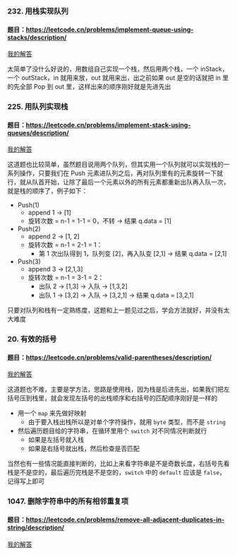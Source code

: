 ### 232. 用栈实现队列
#### 题目：https://leetcode.cn/problems/implement-queue-using-stacks/description/

[我的解答](https://github.com/EthanQC/my-learning-record/blob/main/data-structure-and-algorithm/problems-record/stack-and-queue/232-implement-queue-using-stacks.md)

太简单了没什么好说的，用数组自己实现一个栈，然后用两个栈，一个 inStack，一个 outStack，in 就用来放，out 就用来出，出之前如果 out 是空的话就把 in 里的先全部 Pop 到 out 里，这样出来的顺序刚好就是先进先出

### 225. 用队列实现栈
#### 题目：https://leetcode.cn/problems/implement-stack-using-queues/description/

[我的解答](https://github.com/EthanQC/my-learning-record/blob/main/data-structure-and-algorithm/problems-record/stack-and-queue/225-implement-stack-using-queues.md)

这道题也比较简单，虽然题目说用两个队列，但其实用一个队列就可以实现栈的一系列操作，只要我们在 Push 元素进队列之后，再对队列里有的元素旋转一下就行，就从队首开始，让除了最后一个元素以外的所有元素都重新出队再入队一次，就是栈的顺序了，例子如下：

* Push(1)
  * append 1 → [1]
  * 旋转次数 = n-1 = 1-1 = 0，不转
→ 结果 q.data = [1]
* Push(2)
  * append 2 → [1, 2]
  * 旋转次数 = n-1 = 2-1 = 1：
    * 第 1 次出队得到 1，队列变 [2]，再入队变 [2,1]
→ 结果 q.data = [2,1]
* Push(3)
  * append 3 → [2,1,3]
  * 旋转次数 = n-1 = 3-1 = 2：
    * 出队 2 → [1,3] → 入队 → [1,3,2]
    * 出队 1 → [3,2] → 入队 → [3,2,1]
→ 结果 q.data = [3,2,1]

只要对队列和栈有一定熟练度，这题和上一题见过之后，学会方法就好，并没有太大难度

### 20. 有效的括号
#### 题目：https://leetcode.cn/problems/valid-parentheses/description/

[我的解答](https://github.com/EthanQC/my-learning-record/blob/main/data-structure-and-algorithm/problems-record/stack-and-queue/20-valid-parentheses.md)

这道题也不难，主要是学方法，思路是使用栈，因为栈是后进先出，如果我们把左括号压到栈里，就会发现左括号的出栈顺序和右括号的匹配顺序刚好是一样的

* 用一个 `map` 来先做好映射
  * 由于要入栈出栈所以是对单个字符操作，就用 `byte` 类型，而不是 `string`
* 然后遍历题目给的字符串，在循环里用个 `switch` 对不同情况判断就行
  * 如果是左括号就入栈
  * 如果是右括号就出栈，然后检查是否匹配

当然也有一些情况能直接判断的，比如上来看字符串是不是奇数长度，右括号先看栈是不是空的，最后遍历完栈是不是空的，`switch` 中的 `default` 应该是 `false`，记得写上即可

### 1047. 删除字符串中的所有相邻重复项
#### 题目：https://leetcode.cn/problems/remove-all-adjacent-duplicates-in-string/description/

[我的解答](https://github.com/EthanQC/my-learning-record/blob/main/data-structure-and-algorithm/problems-record/stack-and-queue/1047-remove-all-adjacent-duplicates-in-string.md)

